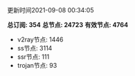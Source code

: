 更新时间2021-09-08 00:34:05

**总订阅: 354**
**总节点: 24723**
**有效节点: 4764**
- v2ray节点: 1446
- ss节点: 3114
- ssr节点: 111
- trojan节点: 93
